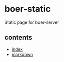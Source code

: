 # boer-static

Static page for boer-server

## contents

- [index](https://murwhite.github.io/boer-static/index.html)
- [markdown](https://murwhite.github.io/boer-static/markdown.html)